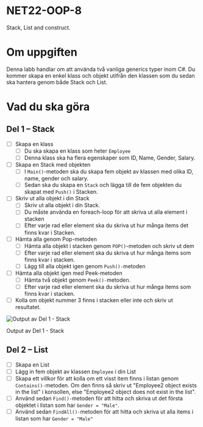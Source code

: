 # NET22-OOP-8
Stack, List and construct.
# Om uppgiften

Denna labb handlar om att använda två vanliga generics typer inom C#. Du kommer skapa en enkel klass och objekt utifrån den klassen som du sedan ska hantera genom både Stack och List.

# Vad du ska göra

## Del 1 – Stack

- [ ]  Skapa en klass
    - [ ]  Du ska skapa en klass som heter `Employee`
    - [ ]  Denna klass ska ha flera egenskaper som ID, Name, Gender, Salary.

- [ ]  Skapa en Stack med objekten
    - [ ]  I `Main()`-metoden ska du skapa fem objekt av klassen med olika ID, name, gender och salary.
    - [ ]  Sedan ska du skapa en `Stack` och lägga till de fem objekten du skapat med `Push()` i Stacken.
- [ ]  Skriv ut alla objekt i din Stack
    - [ ]  Skriv ut alla objekt i din Stack.
    - [ ]  Du måste använda en foreach-loop för att skriva ut alla element i stacken
    - [ ]  Efter varje rad eller element ska du skriva ut hur många items det finns kvar i Stacken.
- [ ]  Hämta alla genom Pop-metoden
    - [ ]  Hämta alla objekt i stacken genom `POP()`-metoden och skriv ut dem
    - [ ]  Efter varje rad eller element ska du skriva ut hur många items som finns kvar i stacken.
    - [ ]  Lägg till alla objekt igen genom `Push()-`metoden
- [ ]  Hämta alla objekt igen med Peek-metoden
    - [ ]  Hämta två objekt genom `Peek()-`metoden.
    - [ ]  Efter varje rad eller element ska du skriva ut hur många items som finns kvar i stacken.
- [ ]  Kolla om objekt nummer 3 finns i stacken eller inte och skriv ut resultatet.

![Output av Del 1 - Stack](https://s3-us-west-2.amazonaws.com/secure.notion-static.com/7adac547-4fbd-4b1e-b983-a0663c6fff19/Capturegsgrg.png)

Output av Del 1 - Stack

## Del 2 – List

- [ ]  Skapa en List
- [ ]  Lägg in fem objekt av klassen `Employee` i din List
- [ ]  Skapa ett villkor för att kolla om ett visst item finns i listan genom `Contains()-`metoden. Om den finns så skriv ut "Employee2 object exists in the list" i konsollen, else "Employee2 object does not exist in the list".
- [ ]  Använd sedan `Find()-`metoden för att hitta och skriva ut det första objektet i listan som har `Gender = "Male"`.
- [ ]  Använd sedan `FindAll()-`metoden för att hitta och skriva ut alla items i listan som har `Gender = "Male"`
